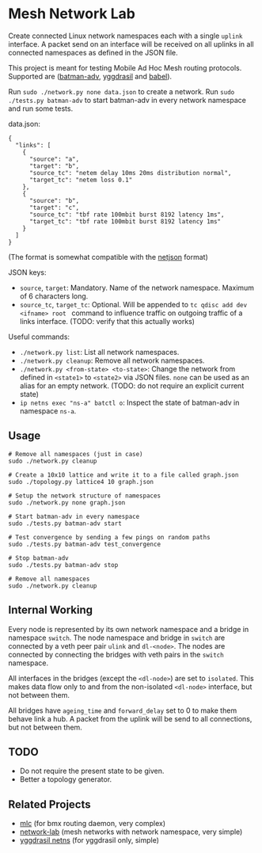 # Mesh Network Lab

Create connected Linux network namespaces each with a single `uplink` interface.
A packet send on an interface will be received on all uplinks in all connected namespaces as defined in the JSON file.

This project is meant for testing Mobile Ad Hoc Mesh routing protocols. Supported are ([batman-adv](https://www.open-mesh.org/projects/open-mesh/wiki), [yggdrasil](https://github.com/yggdrasil-network) and [babel](https://www.irif.fr/~jch/software/babel/)).

Run `sudo ./network.py none data.json` to create a network.
Run `sudo ./tests.py batman-adv` to start batman-adv in every network namespace and run some tests.

data.json:
```
{
  "links": [
    {
      "source": "a",
      "target": "b",
      "source_tc": "netem delay 10ms 20ms distribution normal",
      "target_tc": "netem loss 0.1"
    },
    {
      "source": "b",
      "target": "c",
      "source_tc": "tbf rate 100mbit burst 8192 latency 1ms",
      "target_tc": "tbf rate 100mbit burst 8192 latency 1ms"
    }
  ]
}
```
(The format is somewhat compatible with the [netjson](http://netjson.org/) format)

JSON keys:

- `source`, `target`: Mandatory. Name of the network namespace. Maximum of 6 characters long.
- `source_tc`, `target_tc`: Optional. Will be appended to `tc qdisc add dev <ifname> root ` command to influence traffic on outgoing traffic of a links interface. (TODO: verify that this actually works)


Useful commands:

- `./network.py list`: List all network namespaces.
- `./network.py cleanup`: Remove all network namespaces.
- `./network.py <from-state> <to-state>`: Change the network from defined in `<state1>` to `<state2>` via JSON files. `none` can be used as an alias for an empty network. (TODO: do not require an explicit current state)
- `ip netns exec "ns-a" batctl o`: Inspect the state of batman-adv in namespace `ns-a`.

## Usage

```
# Remove all namespaces (just in case)
sudo ./network.py cleanup

# Create a 10x10 lattice and write it to a file called graph.json
sudo ./topology.py lattice4 10 graph.json

# Setup the network structure of namespaces
sudo ./network.py none graph.json

# Start batman-adv in every namespace
sudo ./tests.py batman-adv start

# Test convergence by sending a few pings on random paths
sudo ./tests.py batman-adv test_convergence

# Stop batman-adv
sudo ./tests.py batman-adv stop

# Remove all namespaces
sudo ./network.py cleanup
```

## Internal Working

Every node is represented by its own network namespace and a bridge in namespace `switch`. The node namespace and bridge in `switch` are connected by a veth peer pair `ulink` and `dl-<node>`.  The nodes are connected by connecting the bridges with veth pairs in the `switch` namespace.

All interfaces in the bridges (except the `<dl-node>`) are set to `isolated`. This makes data flow only to and from the non-isolated `<dl-node>` interface, but not between them.

All bridges have `ageing_time` and `forward_delay` set to 0 to make them behave link a hub. A packet from the uplink will be send to all connections, but not between them.

## TODO

- Do not require the present state to be given.
- Better a topology generator.

## Related Projects

- [mlc](https://github.com/axn/mlc) (for bmx routing daemon, very complex)
- [network-lab](https://github.com/sudomesh/network-lab) (mesh networks with network namespace, very simple)
- [yggdrasil netns](https://github.com/yggdrasil-network/yggdrasil-go/blob/master/misc/run-schannel-netns) (for yggdrasil only, simple)
